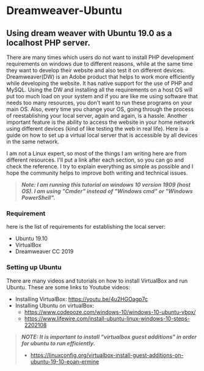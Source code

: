 # Dreamweaver-Ubuntu
## Using dream weaver with Ubuntu 19.0 as a localhost PHP server.

There are many times which users do not want to install PHP development requirements on windows due to different reasons, while at the same time they want to develop their website and also test it on different devices. Dreamweaver(DW) is an Adobe product that helps to work more efficiently while developing the website. It has native support for the use of PHP and MySQL. Using the DW and installing all the requirements on a host OS will put too much load on your system and if you are like me using software that needs too many resources, you don't want to run these programs on your main OS. Also, every time you change your OS, going through the process of reestablishing your local server, again and again, is a hassle. Another important feature is the ability to access the website in your home network using different devices (kind of like testing the web in real life). Here is a guide on how to set up a virtual local server that is accessible by all devices in the same network.

I am not a Linux expert, so most of the things I am writing here are from different resources. I'll put a link after each section, so you can go and check the reference. I try to explain everything as simple as possible and I hope the community helps to improve both writing and technical issues.

>*__Note: I am running this tutorial on windows 10 version 1909 (host OS). I am using "Cmder" instead of "Windows cmd" or "Windows PowerShell".__*

### Requirement

here is the list of requirements for establishing the local server:
* Ubuntu 19.10
* VirtualBox
* Dreamweaver CC 2019


### Setting up Ubuntu

There are many videos and tutorials on how to install VirtualBox and run Ubuntu. These are some links to Youtube videos:
* Installing VirtualBox: https://youtu.be/4u2HGOagp7c
* Installing Ubuntu on virtualBox: 
  * https://www.codeooze.com/windows-10/windows-10-ubuntu-vbox/
  * https://www.lifewire.com/install-ubuntu-linux-windows-10-steps-2202108
  
  
>*__NOTE: It is important to install "virtualbox guest additions" in order for ubuntu to run efficiently.__*
>* https://linuxconfig.org/virtualbox-install-guest-additions-on-ubuntu-19-10-eoan-ermine
